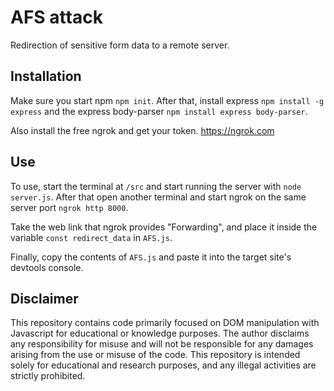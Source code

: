 # AFS attack

Redirection of sensitive form data to a remote server.

## Installation

Make sure you start npm ```npm init```.
After that, install express ```npm install -g express``` and the express body-parser ```npm install express body-parser```.

Also install the free ngrok and get your token. https://ngrok.com

## Use

To use, start the terminal at ```/src``` and start running the server with ```node server.js```.
After that open another terminal and start ngrok on the same server port ```ngrok http 8000```.

Take the web link that ngrok provides <span translate="no">"Forwarding"</span>, and place it inside the variable ```const redirect_data``` in ```AFS.js```.

Finally, copy the contents of ```AFS.js``` and paste it into the target site's devtools console.

## Disclaimer


This repository contains code primarily focused on DOM manipulation with Javascript for educational or knowledge purposes. The author disclaims any responsibility for misuse and will not be responsible for any damages arising from the use or misuse of the code. This repository is intended solely for educational and research purposes, and any illegal activities are strictly prohibited.
